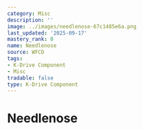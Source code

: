 ```yaml
---
category: Misc
description: ''
image: ../images/needlenose-67c1485e6a.png
last_updated: '2025-09-17'
mastery_rank: 0
name: Needlenose
source: WFCD
tags:
- K-Drive Component
- Misc
tradable: false
type: K-Drive Component
---
```


# Needlenose

